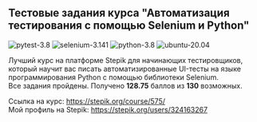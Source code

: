 ## Тестовые задания курса "Автоматизация тестирования с помощью Selenium и Python"


![pytest-3.8](https://img.shields.io/badge/pytest-3.6.2-blue "Использованная версия PyTest")
![selenium-3.141](https://img.shields.io/badge/selenium-3.141-blue "Использованная версия Selenium")
![python-3.8](https://badgen.net/pypi/python/black)
![ubuntu-20.04](https://img.shields.io/badge/ubuntu-20.04-blue "Ubuntu")

Лучший курс на платформе Stepik для начинающих тестировщиков, который научит вас писать автоматизированные UI-тесты на языке программирования Python с помощью библиотеки Selenium.  
Все задания пройдены. Получено **128.75** баллов из **130** возможных.

Ссылка на курс: https://stepik.org/course/575/  
Мой профиль на Stepik: https://stepik.org/users/324163267
